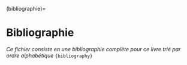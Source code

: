 (bibliographie)=
# Bibliographie

*Ce fichier consiste en une bibliographie complète pour ce livre trié par ordre alphabétique*
`{bibliography}`
